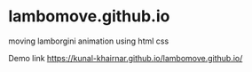 # lambomove.github.io
moving lamborgini animation using html css


Demo link
https://kunal-khairnar.github.io/lambomove.github.io/
